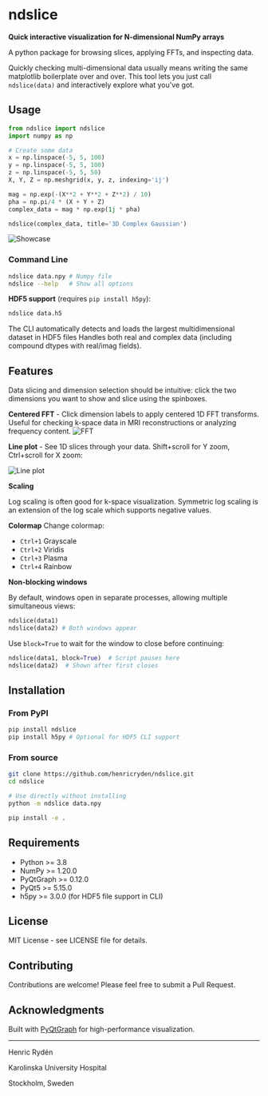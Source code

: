 # ndslice

**Quick interactive visualization for N-dimensional NumPy arrays**

A python package for browsing slices, applying FFTs, and inspecting data.

Quickly checking multi-dimensional data usually means writing the same matplotlib boilerplate over and over. This tool lets you just call `ndslice(data)` and interactively explore what you've got.

## Usage
```python
from ndslice import ndslice
import numpy as np

# Create some data
x = np.linspace(-5, 5, 100)
y = np.linspace(-5, 5, 100)
z = np.linspace(-5, 5, 50)
X, Y, Z = np.meshgrid(x, y, z, indexing='ij')

mag = np.exp(-(X**2 + Y**2 + Z**2) / 10)
pha = np.pi/4 * (X + Y + Z)
complex_data = mag * np.exp(1j * pha)

ndslice(complex_data, title='3D Complex Gaussian')
```

![Showcase](docs/images/showcase.gif)


### Command Line
```bash
ndslice data.npy # Numpy file
ndslice --help   # Show all options
```

**HDF5 support** (requires `pip install h5py`):
```bash
ndslice data.h5 
```

The CLI automatically detects and loads the largest multidimensional dataset in HDF5 files
Handles both real and complex data (including compound dtypes with real/imag fields).


## Features

Data slicing and dimension selection should be intuitive: click the two dimensions you want to show and slice using the spinboxes.

**Centered FFT** - Click dimension labels to apply centered 1D FFT transforms. Useful for checking k-space data in MRI reconstructions or analyzing frequency content.
![FFT](docs/images/fft.gif)

**Line plot** - See 1D slices through your data. Shift+scroll for Y zoom, Ctrl+scroll for X zoom:

![Line plot](docs/images/lineplot.png)

**Scaling**

Log scaling is often good for k-space visualization.
Symmetric log scaling is an extension of the log scale which supports negative values.


**Colormap**
Change colormap:
- `Ctrl+1` Grayscale
- `Ctrl+2` Viridis
- `Ctrl+3` Plasma
- `Ctrl+4` Rainbow

**Non-blocking windows**

By default, windows open in separate processes, allowing multiple simultaneous views:
```python
ndslice(data1)
ndslice(data2) # Both windows appear
```

Use `block=True` to wait for the window to close before continuing:
```python
ndslice(data1, block=True)  # Script pauses here
ndslice(data2)  # Shown after first closes
```
## Installation

### From PyPI

```bash
pip install ndslice
pip install h5py # Optional for HDF5 CLI support
```

### From source

```bash
git clone https://github.com/henricryden/ndslice.git
cd ndslice

# Use directly without installing
python -m ndslice data.npy

pip install -e .
```


## Requirements

- Python >= 3.8
- NumPy >= 1.20.0
- PyQtGraph >= 0.12.0
- PyQt5 >= 5.15.0
- h5py >= 3.0.0 (for HDF5 file support in CLI)

## License

MIT License - see LICENSE file for details.

## Contributing

Contributions are welcome! Please feel free to submit a Pull Request.

## Acknowledgments

Built with [PyQtGraph](https://www.pyqtgraph.org/) for high-performance visualization.


---
Henric Rydén

Karolinska University Hospital

Stockholm, Sweden